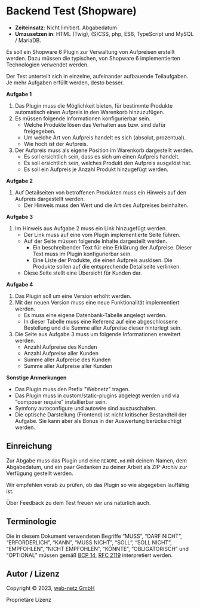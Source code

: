 Backend Test (Shopware)
===========================

* **Zeiteinsatz**: Nicht limitiert. Abgabedatum
* **Umzusetzen in**: HTML (Twig), (S)CSS, php, ES6, TypeScript und MySQL / MariaDB.

Es soll ein Shopware 6 Plugin zur Verwaltung von Aufpreisen erstellt werden.
Dazu müssen die typischen, von Shopware 6 implementierten Technologien verwendet werden.

Der Test unterteilt sich in einzelne, aufeinander aufbauende Teilaufgaben.
Je mehr Aufgaben erfüllt werden, desto besser.

**Aufgabe 1**
1. Das Plugin muss die Möglichkeit bieten, für bestimmte Produkte automatisch einen Aufpreis in den Warenkorb hinzuzufügen. 
2. Es müssen folgende Informationen konfigurierbar sein.
    * Welche Produkte lösen das Verhalten aus bzw. sind dafür freigegeben.
    * Um welche Art von Aufpreis handelt es sich (absolut, prozentual).
    * Wie hoch ist der Aufpreis.
3. Der Aufpreis muss als eigene Position im Warenkorb dargestellt werden.
    * Es soll ersichtlich sein, dass es sich um einen Aufpreis handelt.
    * Es soll ersichtlich sein, welches Produkt den Aufpreis ausgelöst hat.
    * Es soll ein Aufpreis je Anzahl Produkt hinzugefügt werden.

**Aufgabe 2**
1. Auf Detailseiten von betroffenen Produkten muss ein Hinweis auf den Aufpreis dargestellt werden.
    * Der Hinweis muss den Wert und die Art des Aufpreises beinhalten.

**Aufgabe 3**
1. Im Hinweis aus Aufgabe 2 muss ein Link hinzugefügt werden.
    * Der Link muss auf eine vom Plugin implementierte Seite führen.
    * Auf der Seite müssen folgende Inhalte dargestellt werden.
        * Ein beschreibender Text für eine Erklärung der Aufpreise. Dieser Text muss im Plugin konfigurierbar sein.
        * Eine Liste der Produkte, die einen Aufpreis auslösen. Die Produkte sollen auf die entsprechende Detailseite verlinken.
    * Diese Seite stellt eine Übersicht für Kunden dar.

**Aufgabe 4**
1. Das Plugin soll um eine Version erhöht werden.
2. Mit der neuen Version muss eine neue Funktionalität implementiert werden.
   * Es muss eine eigene Datenbank-Tabelle angelegt werden.
   * In dieser Tabelle muss eine Referenz auf eine abgeschlossene Bestellung und die Summe aller Aufpreise dieser hinterlegt sein.
3. Die Seite aus Aufgabe 3 muss um folgende Informationen erweitert werden.
   * Anzahl Aufpreise des Kunden
   * Anzahl Aufpreise aller Kunden
   * Summe aller Aufpreise des Kunden
   * Summe aller Aufpreise aller Kunden

**Sonstige Anmerkungen**
* Das Plugin muss den Prefix "Webnetz" tragen.
* Das Plugin muss in custom/static-plugins abgelegt werden und via "composer require" installierbar sein.
* Symfony autoconfigure und autowire sind auszuschalten.
* Die optische Darstellung (Frontend) ist nicht kritischer Bestandteil der Aufgabe.
Sie kann aber als Bonus in der Auswertung berücksichtigt werden.

Einreichung
-----------
Zur Abgabe muss das Plugin und eine `README.md` mit deinem Namen, dem Abgabedatum, und ein paar Gedanken zu deiner Arbeit als ZIP-Archiv zur Verfügung gestellt werden.

Wir empfehlen vorab zu prüfen, ob das Plugin so wie abgegeben lauffähig ist.

Über Feedback zu dem Test freuen wir uns natürlich auch.

Terminologie
------------
Die in diesem Dokument verwendeten Begriffe “MUSS”, “DARF NICHT”, “ERFORDERLICH”, “KANN”, “MUSS NICHT”, “SOLL”, “SOLL NICHT”, “EMPFOHLEN”, “NICHT EMPFOHLEN”, “KÖNNTE”, “OBLIGATORISCH” und “OPTIONAL” müssen gemäß [BCP 14](https://tools.ietf.org/html/bcp14), [RFC 2119](https://datatracker.ietf.org/doc/html/rfc2119) interpretiert werden.

Autor / Lizenz
--------------
Copyright © 2023, [web-netz GmbH](https://www.web-netz.de/)

Proprietäre Lizenz
